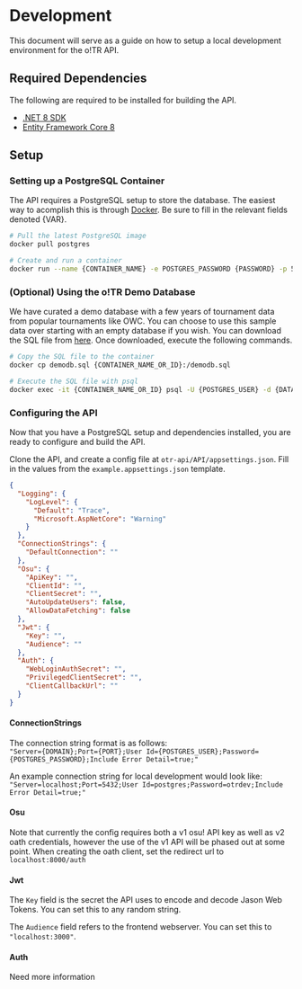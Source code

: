 # Development

This document will serve as a guide on how to setup a local development environment for the o!TR API.

## Required Dependencies

The following are required to be installed for building the API.

- [.NET 8 SDK](https://dotnet.microsoft.com/en-us/download/dotnet/8.0)
- [Entity Framework Core 8](https://www.nuget.org/packages/Microsoft.EntityFrameworkCore)

## Setup

### Setting up a PostgreSQL Container

The API requires a PostgreSQL setup to store the database. The easiest way to acomplish this is through [Docker](https://www.docker.com/). Be sure to fill in the relevant fields denoted {VAR}.

```sh
# Pull the latest PostgreSQL image
docker pull postgres

# Create and run a container
docker run --name {CONTAINER_NAME} -e POSTGRES_PASSWORD {PASSWORD} -p 5432:5432 -d postgres
```

### (Optional) Using the o!TR Demo Database

We have curated a demo database with a few years of tournament data from popular tournaments like OWC. You can choose to use this sample data over starting with an empty database if you wish. You can download the SQL file from [here](). Once downloaded, execute the following commands.

```sh
# Copy the SQL file to the container
docker cp demodb.sql {CONTAINER_NAME_OR_ID}:/demodb.sql

# Execute the SQL file with psql
docker exec -it {CONTAINER_NAME_OR_ID} psql -U {POSTGRES_USER} -d {DATABASE_NAME} -f /demodb.sql
```

### Configuring the API

Now that you have a PostgreSQL setup and dependencies installed, you are ready to configure and build the API.

Clone the API, and create a config file at `otr-api/API/appsettings.json`. Fill in the values from the `example.appsettings.json` template.

```json
{
  "Logging": {
    "LogLevel": {
      "Default": "Trace",
      "Microsoft.AspNetCore": "Warning"
    }
  },
  "ConnectionStrings": {
    "DefaultConnection": ""
  },
  "Osu": {
    "ApiKey": "",
    "ClientId": "",
    "ClientSecret": "",
    "AutoUpdateUsers": false,
    "AllowDataFetching": false
  },
  "Jwt": {
    "Key": "",
    "Audience": ""
  },
  "Auth": {
    "WebLoginAuthSecret": "",
    "PrivilegedClientSecret": "",
    "ClientCallbackUrl": ""
  }
}
```

#### ConnectionStrings

The connection string format is as follows:\
`"Server={DOMAIN};Port={PORT};User Id={POSTGRES_USER};Password={POSTGRES_PASSWORD};Include Error Detail=true;"`

An example connection string for local development would look like:\
`"Server=localhost;Port=5432;User Id=postgres;Password=otrdev;Include Error Detail=true;"`

#### Osu

Note that currently the config requires both a v1 osu! API key as well as v2 oath credentials, however the use of the v1 API will be phased out at some point. When creating the oath client, set the redirect url to `localhost:8000/auth`

#### Jwt

The `Key` field is the secret the API uses to encode and decode Jason Web Tokens. You can set this to any random string.

<!-- Needs clarification -->
The `Audience` field refers to the frontend webserver. You can set this to `"localhost:3000"`.

#### Auth

Need more information
